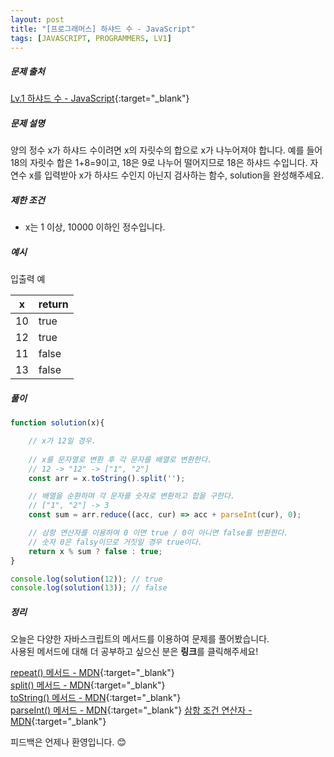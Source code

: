 ```yaml
---
layout: post
title: "[프로그래머스] 하샤드 수 - JavaScript"
tags: [JAVASCRIPT, PROGRAMMERS, LV1]
---
```

##### 문제 출처
[Lv.1 하샤드 수 - JavaScript](https://programmers.co.kr/learn/courses/30/lessons/12947?language=javascript){:target="_blank"}

##### 문제 설명
양의 정수 x가 하샤드 수이려면 x의 자릿수의 합으로 x가 나누어져야 합니다. 예를 들어 18의 자릿수 합은 1+8=9이고, 18은 9로 나누어 떨어지므로 18은 하샤드 수입니다. 자연수 x를 입력받아 x가 하샤드 수인지 아닌지 검사하는 함수, solution을 완성해주세요.

##### 제한 조건
* x는 1 이상, 10000 이하인 정수입니다.

##### 예시
입출력 예

|x|return|
|---|---|
|10|true|
|12|true|
|11|false|
|13|false|

##### 풀이
```javascript
function solution(x){

    // x가 12일 경우.
    
    // x를 문자열로 변환 후 각 문자를 배열로 변환한다.
    // 12 -> "12" -> ["1", "2"]
    const arr = x.toString().split('');

    // 배열을 순환하며 각 문자를 숫자로 변환하고 합을 구한다.
    // ["1", "2"] -> 3
    const sum = arr.reduce((acc, cur) => acc + parseInt(cur), 0);

    // 삼항 연산자를 이용하여 0 이면 true / 0이 아니면 false를 반환한다.
    // 숫자 0은 falsy이므로 거짓일 경우 true이다.
    return x % sum ? false : true;
}

console.log(solution(12)); // true
console.log(solution(13)); // false
```

##### 정리
오늘은 다양한 자바스크립트의 메서드를 이용하여 문제를 풀어봤습니다.<br />
사용된 메서드에 대해 더 공부하고 싶으신 분은 **링크**를 클릭해주세요!

[repeat() 메서드 - MDN](https://developer.mozilla.org/en-US/docs/Web/JavaScript/Reference/Global_Objects/String/repeat){:target="_blank"}<br />
[split() 메서드 - MDN](https://developer.mozilla.org/ko/docs/Web/JavaScript/Reference/Global_Objects/String/split){:target="_blank"}<br />
[toString() 메서드 - MDN](https://developer.mozilla.org/ko/docs/Web/JavaScript/Reference/Global_Objects/Number/toString){:target="_blank"}<br />
[parseInt() 메서드 - MDN](https://developer.mozilla.org/ko/docs/Web/JavaScript/Reference/Global_Objects/parseInt){:target="_blank"}
[삼항 조건 연산자 - MDN](https://developer.mozilla.org/ko/docs/Web/JavaScript/Reference/Operators/Conditional_Operator){:target="_blank"}

피드백은 언제나 환영입니다. 😊